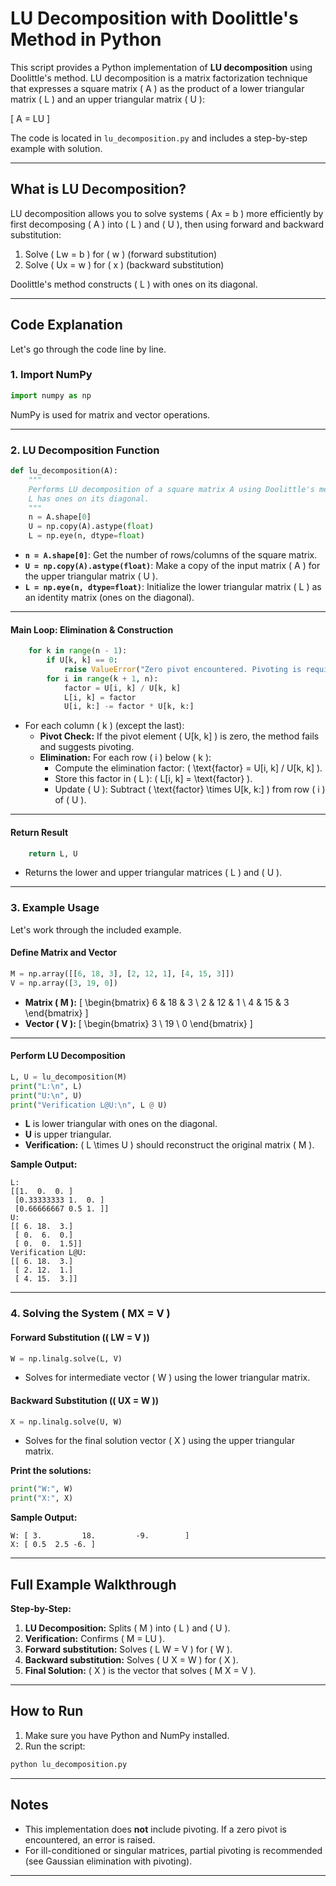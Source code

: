 # LU Decomposition with Doolittle's Method in Python

This script provides a Python implementation of **LU decomposition** using Doolittle's method. LU decomposition is a matrix factorization technique that expresses a square matrix \( A \) as the product of a lower triangular matrix \( L \) and an upper triangular matrix \( U \):

\[
A = LU
\]

The code is located in `lu_decomposition.py` and includes a step-by-step example with solution.

---

## What is LU Decomposition?

LU decomposition allows you to solve systems \( Ax = b \) more efficiently by first decomposing \( A \) into \( L \) and \( U \), then using forward and backward substitution:

1. Solve \( Lw = b \) for \( w \) (forward substitution)
2. Solve \( Ux = w \) for \( x \) (backward substitution)

Doolittle's method constructs \( L \) with ones on its diagonal.

---

## Code Explanation

Let's go through the code line by line.

### 1. Import NumPy

```python
import numpy as np
```
NumPy is used for matrix and vector operations.

---

### 2. LU Decomposition Function

```python
def lu_decomposition(A):
    """
    Performs LU decomposition of a square matrix A using Doolittle's method.
    L has ones on its diagonal.
    """
    n = A.shape[0]
    U = np.copy(A).astype(float)
    L = np.eye(n, dtype=float)
```
- **`n = A.shape[0]`**: Get the number of rows/columns of the square matrix.
- **`U = np.copy(A).astype(float)`**: Make a copy of the input matrix \( A \) for the upper triangular matrix \( U \).
- **`L = np.eye(n, dtype=float)`**: Initialize the lower triangular matrix \( L \) as an identity matrix (ones on the diagonal).

---

#### Main Loop: Elimination & Construction

```python
    for k in range(n - 1):
        if U[k, k] == 0:
            raise ValueError("Zero pivot encountered. Pivoting is required.")
        for i in range(k + 1, n):
            factor = U[i, k] / U[k, k]
            L[i, k] = factor
            U[i, k:] -= factor * U[k, k:]
```
- For each column \( k \) (except the last):
    - **Pivot Check:** If the pivot element \( U[k, k] \) is zero, the method fails and suggests pivoting.
    - **Elimination:** For each row \( i \) below \( k \):
        - Compute the elimination factor: \( \text{factor} = U[i, k] / U[k, k] \).
        - Store this factor in \( L \): \( L[i, k] = \text{factor} \).
        - Update \( U \): Subtract \( \text{factor} \times U[k, k:] \) from row \( i \) of \( U \).

---

#### Return Result

```python
    return L, U
```
- Returns the lower and upper triangular matrices \( L \) and \( U \).

---

### 3. Example Usage

Let's work through the included example.

#### Define Matrix and Vector

```python
M = np.array([[6, 18, 3], [2, 12, 1], [4, 15, 3]])
V = np.array([3, 19, 0])
```
- **Matrix \( M \):**
    \[
    \begin{bmatrix}
    6 & 18 & 3 \\
    2 & 12 & 1 \\
    4 & 15 & 3
    \end{bmatrix}
    \]
- **Vector \( V \):**
    \[
    \begin{bmatrix}
    3 \\ 19 \\ 0
    \end{bmatrix}
    \]

---

#### Perform LU Decomposition

```python
L, U = lu_decomposition(M)
print("L:\n", L)
print("U:\n", U)
print("Verification L@U:\n", L @ U)
```
- **L** is lower triangular with ones on the diagonal.
- **U** is upper triangular.
- **Verification:** \( L \times U \) should reconstruct the original matrix \( M \).

**Sample Output:**
```
L:
[[1.  0.  0. ]
 [0.33333333 1.  0. ]
 [0.66666667 0.5 1. ]]
U:
[[ 6. 18.  3.]
 [ 0.  6.  0.]
 [ 0.  0.  1.5]]
Verification L@U:
[[ 6. 18.  3.]
 [ 2. 12.  1.]
 [ 4. 15.  3.]]
```
---

### 4. Solving the System \( MX = V \)

#### Forward Substitution (\( LW = V \))

```python
W = np.linalg.solve(L, V)
```
- Solves for intermediate vector \( W \) using the lower triangular matrix.

#### Backward Substitution (\( UX = W \))

```python
X = np.linalg.solve(U, W)
```
- Solves for the final solution vector \( X \) using the upper triangular matrix.

**Print the solutions:**
```python
print("W:", W)
print("X:", X)
```

**Sample Output:**
```
W: [ 3.         18.         -9.        ]
X: [ 0.5  2.5 -6. ]
```

---

## Full Example Walkthrough

**Step-by-Step:**

1. **LU Decomposition:** Splits \( M \) into \( L \) and \( U \).
2. **Verification:** Confirms \( M = LU \).
3. **Forward substitution:** Solves \( L W = V \) for \( W \).
4. **Backward substitution:** Solves \( U X = W \) for \( X \).
5. **Final Solution:** \( X \) is the vector that solves \( M X = V \).

---

## How to Run

1. Make sure you have Python and NumPy installed.
2. Run the script:

```bash
python lu_decomposition.py
```

---

## Notes

- This implementation does **not** include pivoting. If a zero pivot is encountered, an error is raised.
- For ill-conditioned or singular matrices, partial pivoting is recommended (see Gaussian elimination with pivoting).

---
